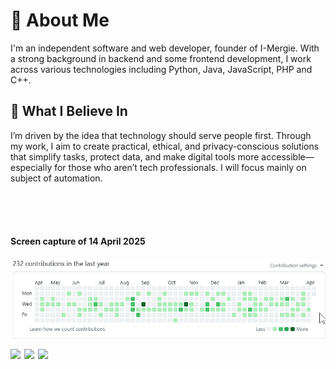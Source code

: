 # 👋 About Me

I'm an independent software and web developer, founder of I-Mergie. With a strong background in backend and some frontend development, I work across various technologies including Python, Java, JavaScript, PHP and C++. 

## 🌱 What I Believe In
I’m driven by the idea that technology should serve people first. Through my work, I aim to create practical, ethical, and privacy-conscious solutions that simplify tasks, protect data, and make digital tools more accessible—especially for those who aren’t tech professionals.
I will focus mainly on subject of automation.

<br>
<br>
<br>
<h4>Screen capture of 14 April 2025</h4>
<img src="/contribution.png" />

<p> 
    <a href="https://www.linkedin.com/in/yann-picot/" target="blank"><img align="left" width="22px"  src="https://cdn.jsdelivr.net/npm/simple-icons@v3/icons/linkedin.svg" /></a>
    <a href="https://twitter.com/picot_yann" target="blank"><img align="left" width="22px"  src="https://cdn.jsdelivr.net/npm/simple-icons@v3/icons/twitter.svg" /></a>
    <a href="mailto:i-mergie@proton.me" target="blank"><img align="left" width="22px" src="https://cdn.jsdelivr.net/npm/simple-icons@3.13.0/icons/mail-dot-ru.svg" /></a>
</p>
